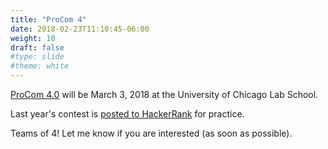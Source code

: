 ```yaml
---
title: "ProCom 4"
date: 2018-02-23T11:10:45-06:00
weight: 10
draft: false
#type: slide
#theme: white
---
```


[ProCom 4.0](http://procom.strikingly.com/) will be March 3, 2018 at the University of Chicago Lab School.

Last year's contest is [posted to HackerRank](https://www.hackerrank.com/pro-com-3) 
for practice.

Teams of 4! Let me know if you are interested (as soon as possible).


